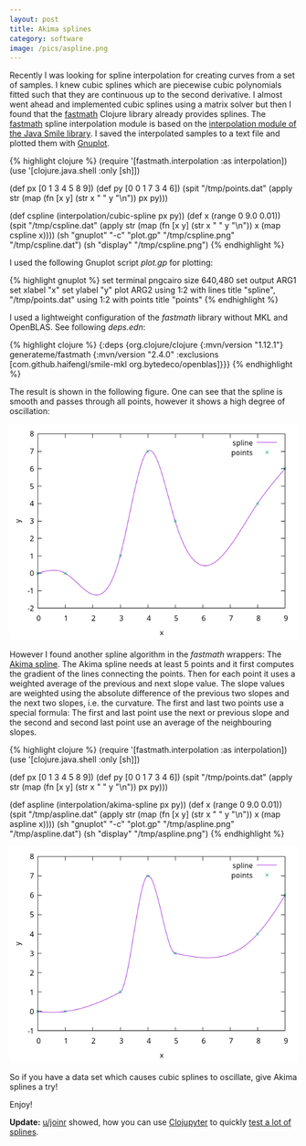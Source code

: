 ```yaml
---
layout: post
title: Akima splines
category: software
image: /pics/aspline.png
---
```


Recently I was looking for spline interpolation for creating curves from a set of samples.
I knew cubic splines which are piecewise cubic polynomials fitted such that they are continuous up to the second derivative.
I almost went ahead and implemented cubic splines using a matrix solver but then I found that the [fastmath][1] Clojure library already provides splines.
The [fastmath][1] spline interpolation module is based on the [interpolation module of the Java Smile library][2].
I saved the interpolated samples to a text file and plotted them with [Gnuplot][3].

{% highlight clojure %}
(require '[fastmath.interpolation :as interpolation])
(use '[clojure.java.shell :only [sh]])

(def px [0 1 3 4 5 8 9])
(def py [0 0 1 7 3 4 6])
(spit "/tmp/points.dat" (apply str (map (fn [x y] (str x " " y "\n")) px py)))

(def cspline (interpolation/cubic-spline px py))
(def x (range 0 9.0 0.01))
(spit "/tmp/cspline.dat" (apply str (map (fn [x y] (str x " " y "\n")) x (map cspline x))))
(sh "gnuplot" "-c" "plot.gp" "/tmp/cspline.png" "/tmp/cspline.dat")
(sh "display" "/tmp/cspline.png")
{% endhighlight %}

I used the following Gnuplot script *plot.gp* for plotting:

{% highlight gnuplot %}
set terminal pngcairo size 640,480
set output ARG1
set xlabel "x"
set ylabel "y"
plot ARG2 using 1:2 with lines title "spline", "/tmp/points.dat" using 1:2 with points title "points"
{% endhighlight %}

I used a lightweight configuration of the *fastmath* library without MKL and OpenBLAS.
See following *deps.edn*:

{% highlight clojure %}
{:deps {org.clojure/clojure {:mvn/version "1.12.1"}
        generateme/fastmath {:mvn/version "2.4.0" :exclusions [com.github.haifengl/smile-mkl org.bytedeco/openblas]}}}
{% endhighlight %}

The result is shown in the following figure.
One can see that the spline is smooth and passes through all points, however it shows a high degree of oscillation:

![cubic spline](/pics/cspline.png)

However I found another spline algorithm in the *fastmath* wrappers: The [Akima spline][4].
The Akima spline needs at least 5 points and it first computes the gradient of the lines connecting the points.
Then for each point it uses a weighted average of the previous and next slope value.
The slope values are weighted using the absolute difference of the previous two slopes and the next two slopes, i.e. the curvature.
The first and last two points use a special formula:
The first and last point use the next or previous slope and the second and second last point use an average of the neighbouring slopes.

{% highlight clojure %}
(require '[fastmath.interpolation :as interpolation])
(use '[clojure.java.shell :only [sh]])

(def px [0 1 3 4 5 8 9])
(def py [0 0 1 7 3 4 6])
(spit "/tmp/points.dat" (apply str (map (fn [x y] (str x " " y "\n")) px py)))

(def aspline (interpolation/akima-spline px py))
(def x (range 0 9.0 0.01))
(spit "/tmp/aspline.dat" (apply str (map (fn [x y] (str x " " y "\n")) x (map aspline x))))
(sh "gnuplot" "-c" "plot.gp" "/tmp/aspline.png" "/tmp/aspline.dat")
(sh "display" "/tmp/aspline.png")
{% endhighlight %}

![Akima spline](/pics/aspline.png)

So if you have a data set which causes cubic splines to oscillate, give Akima splines a try!

Enjoy!

**Update:** [u/joinr][5] showed, how you can use [Clojupyter][6] to quickly [test a lot of splines][7].

[1]: https://github.com/generateme/fastmath
[2]: https://haifengl.github.io/interpolation.html
[3]: http://www.gnuplot.info/
[4]: https://en.wikipedia.org/wiki/Akima_spline
[5]: https://www.reddit.com/user/joinr/
[6]: https://github.com/clojupyter/clojupyter
[7]: https://joinr.github.io/demo.html
